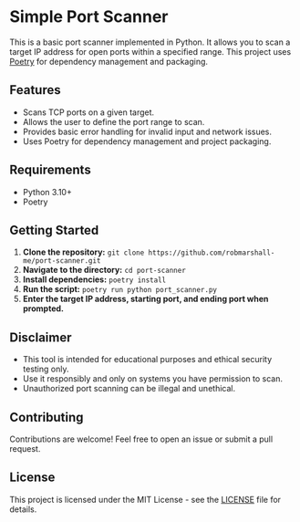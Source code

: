 # Simple Port Scanner

This is a basic port scanner implemented in Python. It allows you to scan a target IP address for open ports within a specified range.
This project uses [Poetry](https://python-poetry.org/) for dependency management and packaging.

## Features

* Scans TCP ports on a given target.
* Allows the user to define the port range to scan.
* Provides basic error handling for invalid input and network issues.
* Uses Poetry for dependency management and project packaging.

## Requirements

* Python 3.10+
* Poetry

## Getting Started

1. **Clone the repository:** `git clone https://github.com/robmarshall-me/port-scanner.git`
2. **Navigate to the directory:** `cd port-scanner`
3. **Install dependencies:** `poetry install`
4. **Run the script:** `poetry run python port_scanner.py`
5. **Enter the target IP address, starting port, and ending port when prompted.**

## Disclaimer

* This tool is intended for educational purposes and ethical security testing only.
* Use it responsibly and only on systems you have permission to scan.
* Unauthorized port scanning can be illegal and unethical.

## Contributing

Contributions are welcome! Feel free to open an issue or submit a pull request.

## License

This project is licensed under the MIT License - see the [LICENSE](LICENSE) file for details.
